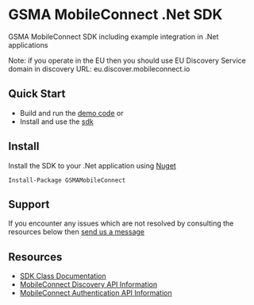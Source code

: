 # GSMA MobileConnect .Net SDK

GSMA MobileConnect SDK including example integration in .Net applications

Note: if you operate in the EU then you should use EU Discovery Service domain in discovery URL: eu.discover.mobileconnect.io

## Quick Start

- Build and run the [demo code](mobile-connect-demos/) or
- Install and use the [sdk](mobile-connect-sdk/)

## Install

Install the SDK to your .Net application using [Nuget](https://www.nuget.org/packages/GSMAMobileConnect)

```posh
Install-Package GSMAMobileConnect
```

## Support

If you encounter any issues which are not resolved by consulting the resources below then [send us a message](https://developer.mobileconnect.io/content/contact-us)

## Resources

- [SDK Class Documentation](docs/README.md)
- [MobileConnect Discovery API Information](https://developer.mobileconnect.io/content/discovery-api-0)
- [MobileConnect Authentication API Information](https://developer.mobileconnect.io/content/mobile-connect-api)
